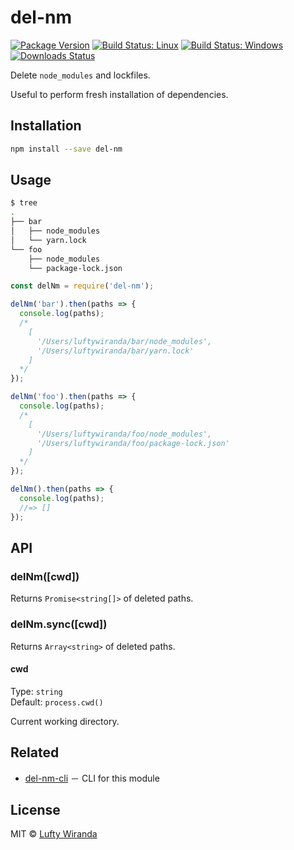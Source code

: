 # del-nm

[![Package Version](https://img.shields.io/npm/v/del-nm.svg)](https://www.npmjs.com/package/del-nm)
[![Build Status: Linux](https://img.shields.io/travis/luftywiranda13/del-nm/master.svg)](https://travis-ci.org/luftywiranda13/del-nm)
[![Build Status: Windows](https://ci.appveyor.com/api/projects/status/50ip4itb26hn8y3k/branch/master?svg=true)](https://ci.appveyor.com/project/luftywiranda13/del-nm/branch/master)
[![Downloads Status](https://img.shields.io/npm/dm/del-nm.svg)](https://npm-stat.com/charts.html?package=del-nm&from=2016-04-01)

Delete `node_modules` and lockfiles.

Useful to perform fresh installation of dependencies.

## Installation

```sh
npm install --save del-nm
```

## Usage

```sh
$ tree
.
├── bar
│   ├── node_modules
│   └── yarn.lock
└── foo
    ├── node_modules
    └── package-lock.json
```

```js
const delNm = require('del-nm');

delNm('bar').then(paths => {
  console.log(paths);
  /*
    [
      '/Users/luftywiranda/bar/node_modules',
      '/Users/luftywiranda/bar/yarn.lock'
    ]
  */
});

delNm('foo').then(paths => {
  console.log(paths);
  /*
    [
      '/Users/luftywiranda/foo/node_modules',
      '/Users/luftywiranda/foo/package-lock.json'
    ]
  */
});

delNm().then(paths => {
  console.log(paths);
  //=> []
});
```

## API

### delNm([cwd])

Returns `Promise<string[]>` of deleted paths.

### delNm.sync([cwd])

Returns `Array<string>` of deleted paths.

#### cwd

Type: `string`<br />
Default: `process.cwd()`

Current working directory.

## Related

* [del-nm-cli](https://github.com/luftywiranda13/del-nm-cli) － CLI for this module

## License

MIT &copy; [Lufty Wiranda](https://www.luftywiranda.com)
